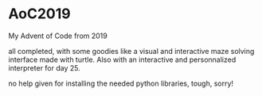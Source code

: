 # AoC2019
My Advent of Code from 2019

all completed, with some goodies like a visual and interactive maze solving interface made with turtle.
Also with an interactive and personnalized interpreter for day 25.

no help given for installing the needed python libraries, tough, sorry!
